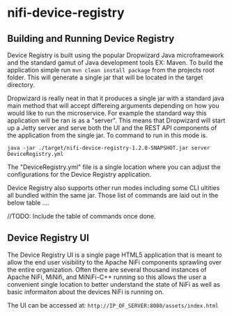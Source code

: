 # nifi-device-registry

## Building and Running Device Registry
Device Registry is built using the popular Dropwizard Java microframework and the standard gamut of Java development tools EX: Maven. To build the application
simple run ```mvn clean install package``` from the projects root folder. This will generate a single jar that will be located in the target directory.

Dropwizard is really neat in that it produces a single jar with a standard java main method that will accept differeing arguments depending on how you would
like to run the microservice. For example the standard way this application will be ran is as a "server". This means that Dropwizard will start up a Jetty
server and serve both the UI and the REST API components of the application from the single jar. To command to run in this mode is.

```java -jar ./target/nifi-device-registry-1.2.0-SNAPSHOT.jar server DeviceRegistry.yml```

The "DeviceRegistry.yml" file is a single location where you can adjust the configurations for the Device Registry application.

Device Registry also supports other run modes including some CLI ultities all bundled within the same jar. Those list of commands are laid out in the below table ....

//TODO: Include the table of commands once done.

## Device Registry UI
The Device Registry UI is a single page HTML5 application that is meant to allow the end user visibility to the Apache NiFi components sprawling over
the entire organization. Often there are several thousand instances of Apache NiFi, MiNifi, and MiNiFi-C++ running so this allows the user a convenient
single location to better understand the state of NiFi as well as basic informaiton about the devices NiFi is running on.

The UI can be accessed at: ```http://IP_OF_SERVER:8080/assets/index.html```
